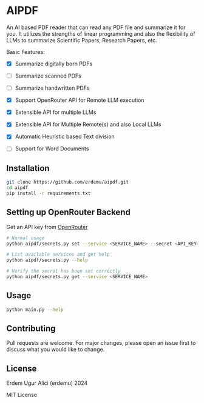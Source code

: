 # AIPDF

An AI based PDF reader that can read any PDF file and summarize it for you.
It utilizes the strengths of linear programming and also the flexibility of LLMs to summarize Scientific Papers, Research Papers, etc.

Basic Features:

- [x] Summarize digitally born PDFs
- [ ] Summarize scanned PDFs
- [ ] Summarize handwritten PDFs
- [x] Support OpenRouter API for Remote LLM execution
- [x] Extensible API for multiple LLMs
- [x] Extensible API for Multiple Remote(s) and also Local LLMs
- [x] Automatic Heuristic based Text division
- [ ] Support for Word Documents


## Installation

```bash
git clone https://github.com/erdemu/aipdf.git
cd aipdf
pip install -r requirements.txt
```

## Setting up OpenRouter Backend

Get an API key from [OpenRouter](https://openrouter.ai/)


```bash
# Normal usage
python aipdf/secrets.py set --service <SERVICE_NAME> --secret <API_KEY>

# List available services and get help
python aipdf/secrets.py --help

# Verify the secret has been set correctly
python aipdf/secrets.py get --service <SERVICE_NAME>
```

## Usage

```bash
python main.py --help
```

## Contributing

Pull requests are welcome. For major changes, please open an issue first to discuss what you would like to change.

## License

Erdem Ugur Alici (erdemu) 2024

MIT License
